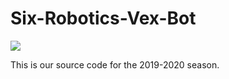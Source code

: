 # Six-Robotics-Vex-Bot
<img src="https://cdn.discordapp.com/attachments/544165901394509826/564889163430756400/larger_fitted.png">

This is our source code for the 2019-2020 season.
